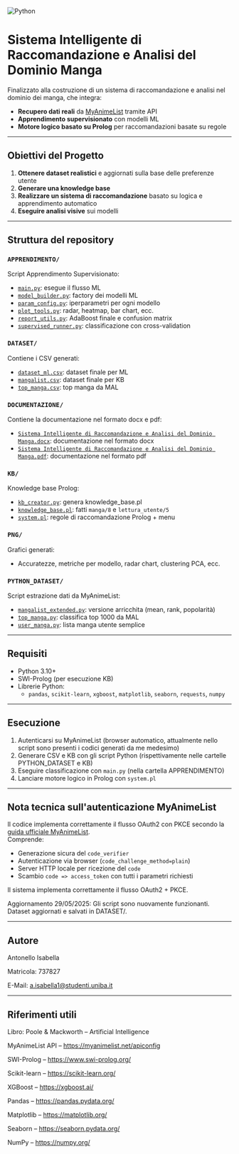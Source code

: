 ![Python](https://img.shields.io/badge/python-3.10+-blue.svg)

# Sistema Intelligente di Raccomandazione e Analisi del Dominio Manga

Finalizzato alla costruzione di un sistema di raccomandazione e analisi nel dominio dei manga, che integra:

- **Recupero dati reali** da [MyAnimeList](https://myanimelist.net/) tramite API
- **Apprendimento supervisionato** con modelli ML
- **Motore logico basato su Prolog** per raccomandazioni basate su regole

---

## Obiettivi del Progetto

1. **Ottenere dataset realistici** e aggiornati sulla base delle preferenze utente
2. **Generare una knowledge base**
3. **Realizzare un sistema di raccomandazione** basato su logica e apprendimento automatico
4. **Eseguire analisi visive** sui modelli

---

## Struttura del repository

### `APPRENDIMENTO/`
Script Apprendimento Supervisionato:
- [`main.py`](APPRENDIMENTO/main.py): esegue il flusso ML
- [`model_builder.py`](APPRENDIMENTO/model_builder.py): factory dei modelli ML
- [`param_config.py`](APPRENDIMENTO/param_config.py): iperparametri per ogni modello
- [`plot_tools.py`](APPRENDIMENTO/plot_tools.py): radar, heatmap, bar chart, ecc.
- [`report_utils.py`](APPRENDIMENTO/report_utils.py): AdaBoost finale e confusion matrix
- [`supervised_runner.py`](APPRENDIMENTO/supervised_runner.py): classificazione con cross-validation

### `DATASET/`
Contiene i CSV generati:
- [`dataset_ml.csv`](DATASET/dataset_ml.csv): dataset finale per ML
- [`mangalist.csv`](DATASET/mangalist.csv): dataset finale per KB
- [`top_manga.csv`](DATASET/top_manga.csv):  top manga da MAL

### `DOCUMENTAZIONE/`
Contiene la documentazione nel formato docx e pdf:
- [`Sistema Intelligente di Raccomandazione e Analisi del Dominio Manga.docx`](DOCUMENTAZIONE/Sistema%20Intelligente%20di%20Raccomandazione%20e%20Analisi%20del%20Dominio%20Manga.docx): documentazione nel formato docx
- [`Sistema Intelligente di Raccomandazione e Analisi del Dominio Manga.pdf`](DOCUMENTAZIONE/Sistema%20Intelligente%20di%20Raccomandazione%20e%20Analisi%20del%20Dominio%20Manga.pdf): documentazione nel formato pdf

### `KB/`
Knowledge base Prolog:
- [`kb_creator.py`](KB/kb_creator.py): genera knowledge_base.pl
- [`knowledge_base.pl`](KB/knowledge_base.pl): fatti `manga/8` e `lettura_utente/5`
- [`system.pl`](KB/system.pl): regole di raccomandazione Prolog + menu

### `PNG/`
Grafici generati:
- Accuratezze, metriche per modello, radar chart, clustering PCA, ecc.

### `PYTHON_DATASET/`
Script estrazione dati da MyAnimeList:
- [`mangalist_extended.py`](PYTHON_DATASET/mangalist_extended.py): versione arricchita (mean, rank, popolarità)
- [`top_manga.py`](PYTHON_DATASET/top_manga.py): classifica top 1000 da MAL
- [`user_manga.py`](PYTHON_DATASET/user_manga.py): lista manga utente semplice

---

## Requisiti

- Python 3.10+
- SWI-Prolog (per esecuzione KB)
- Librerie Python:
  - `pandas`, `scikit-learn`, `xgboost`, `matplotlib`, `seaborn`, `requests`, `numpy`

---

## Esecuzione

1. Autenticarsi su MyAnimeList (browser automatico, attualmente nello script sono presenti i codici generati da me medesimo)
2. Generare CSV e KB con gli script Python (rispettivamente nelle cartelle PYTHON_DATASET e KB)
3. Eseguire classificazione con `main.py` (nella cartella APPRENDIMENTO)
4. Lanciare motore logico in Prolog con `system.pl`

---

## Nota tecnica sull'autenticazione MyAnimeList

Il codice implementa correttamente il flusso OAuth2 con PKCE secondo la [guida ufficiale MyAnimeList](https://myanimelist.net/blog.php?eid=835707).  
Comprende:

- Generazione sicura del `code_verifier`
- Autenticazione via browser (`code_challenge_method=plain`)
- Server HTTP locale per ricezione del `code`
- Scambio `code => access_token` con tutti i parametri richiesti

Il sistema implementa correttamente il flusso OAuth2 + PKCE.

Aggiornamento 29/05/2025: Gli script sono nuovamente funzionanti. Dataset aggiornati e salvati in DATASET/.

---

## Autore

Antonello Isabella 
  
Matricola: 737827
  
E-Mail: a.isabella1@studenti.uniba.it

---

## Riferimenti utili

Libro: Poole & Mackworth – Artificial Intelligence

MyAnimeList API – https://myanimelist.net/apiconfig 

SWI-Prolog – https://www.swi-prolog.org/ 

Scikit-learn – https://scikit-learn.org/ 

XGBoost – https://xgboost.ai/ 

Pandas – https://pandas.pydata.org/ 

Matplotlib – https://matplotlib.org/ 

Seaborn – https://seaborn.pydata.org/ 

NumPy – https://numpy.org/ 

